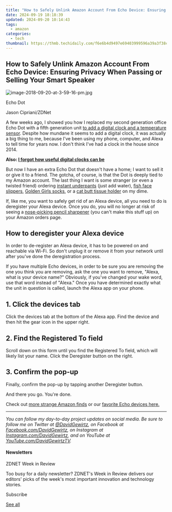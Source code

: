 ```yaml
---
title: "How to Safely Unlink Amazon Account From Echo Device: Ensuring Privacy When Passing or Selling Your Smart Speaker"
date: 2024-09-19 18:18:39
updated: 2024-09-20 10:14:43
tags:
  - amazon
categories:
  - tech
thumbnail: https://thmb.techidaily.com/f6e6b4d9497e69403999596a39a3f38ca99f274b0d3eeb6c66835e6a03fad9ac.jpg
---
```


## How to Safely Unlink Amazon Account From Echo Device: Ensuring Privacy When Passing or Selling Your Smart Speaker

![image-2018-09-20-at-3-59-16-pm.jpg](https://www.zdnet.com/a/img/resize/24b46a1dd1e12001ec0fdb65ee4ef99a0a5f4c7d/2019/07/12/2f14725e-f215-4fea-ab06-d32f9452452a/echo-dot-kids-edition-4.jpg?auto=webp&width=1280)

Echo Dot

Jason Cipriani/ZDNet

A few weeks ago, I showed you how I replaced my second generation office Echo Dot with a fifth generation unit [to add a digital clock and a temperature sensor](https://www.zdnet.com/article/it-sounds-ridiculous-but-i-forgot-how-useful-digital-clocks-can-be/). Despite how mundane it seems to add a digital clock, it was actually a big thing to me, because I've been using my phone, computer, and Alexa to tell time for years now. I don't think I've had a clock in the house since 2014\. 

**Also: [I forgot how useful digital clocks can be](https://www.zdnet.com/article/it-sounds-ridiculous-but-i-forgot-how-useful-digital-clocks-can-be/)**

But now I have an extra Echo Dot that doesn't have a home; I want to sell it or give it to a friend. The gotcha, of course, is that the Dot is deeply tied to my Amazon account. The last thing I want is some stranger (or even a twisted friend) ordering [instant underpants](https://buy.geni.us/Proxy.ashx?TSID=368250&GR%5FURL=https%3A%2F%2Fwww.amazon.com%2FArchie-Mcphee-Instant-underpants-water%2Fdp%2FB004A2LW6A%3Ftag%3Dzd-buy-button-20%26ascsubtag%3D%5F%5FCOM%5FCLICK%5FID%5F%5F%7C8e30bf5a-f4f0-47fb-b0ed-16ee431a9302%7Cdtp&dtb=1) (just add water), [fish face slippers](https://buy.geni.us/Proxy.ashx?TSID=368250&GR%5FURL=https%3A%2F%2Fwww.amazon.com%2Fdp%2FB086TY4VVQ%3Ftag%3Dzd-buy-button-20%26ascsubtag%3D%5F%5FCOM%5FCLICK%5FID%5F%5F%7C8e30bf5a-f4f0-47fb-b0ed-16ee431a9302%7Cdtp&dtb=1), [Golden Girls socks](https://buy.geni.us/Proxy.ashx?TSID=368250&GR%5FURL=https%3A%2F%2Fwww.amazon.com%2FDorothy-Golden-Girls-Accessories-Apparel%2Fdp%2FB07GL1TPQK%3Ftag%3Dzd-buy-button-20%26ascsubtag%3D%5F%5FCOM%5FCLICK%5FID%5F%5F%7C8e30bf5a-f4f0-47fb-b0ed-16ee431a9302%7Cdtp&dtb=1), or a [cat butt tissue holder](https://buy.geni.us/Proxy.ashx?TSID=368250&GR%5FURL=https%3A%2F%2Fwww.amazon.com%2Fdp%2FB018MPT3PW%3Ftag%3Dzd-buy-button-20%26ascsubtag%3D%5F%5FCOM%5FCLICK%5FID%5F%5F%7C8e30bf5a-f4f0-47fb-b0ed-16ee431a9302%7Cdtp&dtb=1) on my dime. 

If, like me, you want to safely get rid of an Alexa device, all you need to do is deregister your Alexa device. Once you do, you will no longer at risk of seeing a [nose-picking pencil sharpener](https://buy.geni.us/Proxy.ashx?TSID=368250&GR%5FURL=https%3A%2F%2Fwww.amazon.com%2FWackyWhims-Funny-Nose-Pencil-Sharpener%2Fdp%2FB076P3MFK3%3Ftag%3Dzd-buy-button-20%26ascsubtag%3D%5F%5FCOM%5FCLICK%5FID%5F%5F%7C8e30bf5a-f4f0-47fb-b0ed-16ee431a9302%7Cdtp&dtb=1) (you can't make this stuff up) on your Amazon orders page. 

##  How to deregister your Alexa device

In order to de-register an Alexa device, it has to be powered on and reachable via Wi-Fi. So don't unplug it or remove it from your network until after you've done the deregistration process. 

If you have multiple Echo devices, in order to be sure you are removing the one you think you are removing, ask the one you want to remove, "Alexa, what is your device name?" Obviously, if you've changed your wake word, use that word instead of "Alexa." Once you have determined exactly what the unit in question is called, launch the Alexa app on your phone. 

## 1\. Click the devices tab

Click the devices tab at the bottom of the Alexa app. Find the device and then hit the gear icon in the upper right.

## 2\. Find the Registered To field

Scroll down on this form until you find the Registered To field, which will likely list your name. Click the Deregister button on the right.

## 3\. Confirm the pop-up

Finally, confirm the pop-up by tapping another Deregister button.

And there you go. You're done. 

Check out [more strange Amazon finds](https://www.zdnet.com/article/i-asked-amazon-to-show-me-weird-tech-gadgets-i-still-havent-recovered/) or our [favorite Echo devices here.](https://www.zdnet.com/home-and-office/home-entertainment/best-amazon-echo/) 

---

_You can follow my day-to-day project updates on social media. Be sure to follow me on Twitter at [@DavidGewirtz](https://twitter.com/davidgewirtz), on Facebook at [Facebook.com/DavidGewirtz](https://www.facebook.com/davidgewirtz), on Instagram at [Instagram.com/DavidGewirtz](https://www.instagram.com/DavidGewirtz/), and on YouTube at [YouTube.com/DavidGewirtzTV](https://www.youtube.com/user/DavidGewirtzTV)._

#### Newsletters

ZDNET Week in Review

Too busy for a daily newsletter? ZDNET's Week in Review delivers our editors' picks of the week's most important innovation and technology stories.

 Subscribe

[See all](https://www.zdnet.com/newsletters/)

<ins class="adsbygoogle"
     style="display:block"
     data-ad-format="autorelaxed"
     data-ad-client="ca-pub-7571918770474297"
     data-ad-slot="1223367746"></ins>



<ins class="adsbygoogle"
     style="display:block"
     data-ad-client="ca-pub-7571918770474297"
     data-ad-slot="8358498916"
     data-ad-format="auto"
     data-full-width-responsive="true"></ins>
